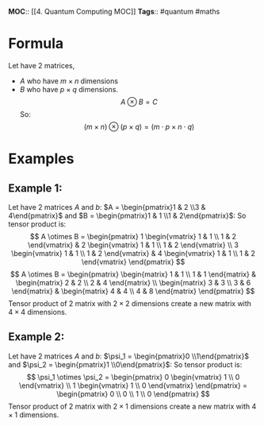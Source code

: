 **MOC**:: [[4. Quantum Computing MOC]]
**Tags**:: #quantum #maths 

# Formula
Let have 2 matrices,
- $A$ who have $m\times n$ dimensions
- $B$ who have $p\times q$ dimensions.
$$
A \otimes B = C
$$
So:
$$
(m\times n) \otimes(p\times q) = (m\cdot p \times n \cdot q)
$$

# Examples
## Example 1:
Let have 2 matrices $A$ and $b$:
$A = \begin{pmatrix}1 & 2 \\3 & 4\end{pmatrix}$ and $B = \begin{pmatrix}1 & 1 \\1 & 2\end{pmatrix}$:
So tensor product is:
$$
A \otimes B = 
\begin{pmatrix}
1 \begin{vmatrix}
1 & 1 \\
1 & 2
\end{vmatrix} &
2 \begin{vmatrix}
1 & 1 \\
1 & 2
\end{vmatrix} \\
3 \begin{vmatrix}
1 & 1 \\
1 & 2
\end{vmatrix} &
4 \begin{vmatrix}
1 & 1 \\
1 & 2
\end{vmatrix}
\end{pmatrix}
$$
$$
A \otimes B = 
\begin{pmatrix}
\begin{matrix}
1 & 1 \\
1 & 1
\end{matrix} &
\begin{matrix}
2 & 2 \\
2 & 4
\end{matrix} \\
\begin{matrix}
3 & 3 \\
3 & 6
\end{matrix} &
\begin{matrix}
4 & 4 \\
4 & 8
\end{matrix}
\end{pmatrix}
$$
Tensor product of 2 matrix with $2 \times 2$ dimensions create a new matrix with $4 \times 4$ dimensions.

## Example 2:
Let have 2 matrices $A$ and $b$:
$\psi_1 = \begin{pmatrix}0 \\1\end{pmatrix}$ and $\psi_2 = \begin{pmatrix}1 \\0\end{pmatrix}$:
So tensor product is:
$$
\psi_1 \otimes \psi_2 = 
\begin{pmatrix}
0 \begin{vmatrix}
1 \\ 0
\end{vmatrix} \\
1 \begin{vmatrix}
1 \\ 0
\end{vmatrix}
\end{pmatrix} =
\begin{pmatrix}
0 \\ 0 \\ 1 \\ 0
\end{pmatrix}
$$
Tensor product of 2 matrix with $2 \times 1$ dimensions create a new matrix with $4 \times 1$ dimensions.
